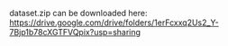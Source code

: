 dataset.zip can be downloaded here: https://drive.google.com/drive/folders/1erFcxxq2Us2_Y-7Bjp1b78cXGTFVQpix?usp=sharing
